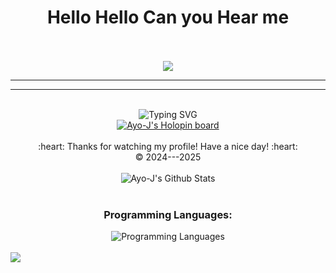 <div align="center">
<h1>Hello Hello Can you Hear me  </h1>

</div>

<br>

<div align="center">



</div>


<br>

<div align="center">
  <img src="https://quotes-github-readme.vercel.app/api?type=horizontal&theme=dark" />
</div>

<hr/>


<hr/>


<br>

<div align="center">
    <img src="https://readme-typing-svg.demolab.com?font=Fira+Code&pause=1000&center=true&vCenter=true&random=false&width=435&lines=Thanks+For+Visiting+%E2%9C%8C;Shoot+a+message+on+Linkedin+%3A);I+am+always+down+to+collab" alt="Typing SVG" />

</div>

<div align="center">
  <a href="https://holopin.io/@januayodya">
    <img src="https://holopin.me/januayodya" alt="Ayo-J's Holopin board">
  </a>
</div>

<br>

<div align="center">
  :heart: Thanks for watching my profile! Have a nice day! :heart: <br/>
  &copy; 2024---2025
</div>

<br>

<div align="center">
  <img align="center" src="https://github-readme-stats.vercel.app/api?username=Ayo-J&include_all_commits=true&count_private=true&show_icons=true&line_height=20&title_color=7A7ADB&icon_color=2234AE&text_color=D3D3D3&bg_color=0,000000,130F40" alt="Ayo-J's Github Stats">
</div>

<br>

<div align="center">
  <h3 align="center">Programming Languages:</h3>
  <img src="https://skillicons.dev/icons?i=js,html,css,python,java,react,nodejs,mongodb" alt="Programming Languages"/>
</div>

<br>

<img src="https://user-images.githubusercontent.com/73097560/115834477-dbab4500-a447-11eb-908a-139a6edaec5c.gif">
